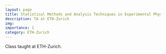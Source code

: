 ```yaml
---
layout: page
title: Statistical Methods and Analysis Techniques in Experimental Physics
description: TA at ETH-Zurich
img:
importance: 1
category: ETH-Zurich
---
```


Class taught at ETH-Zurich.
